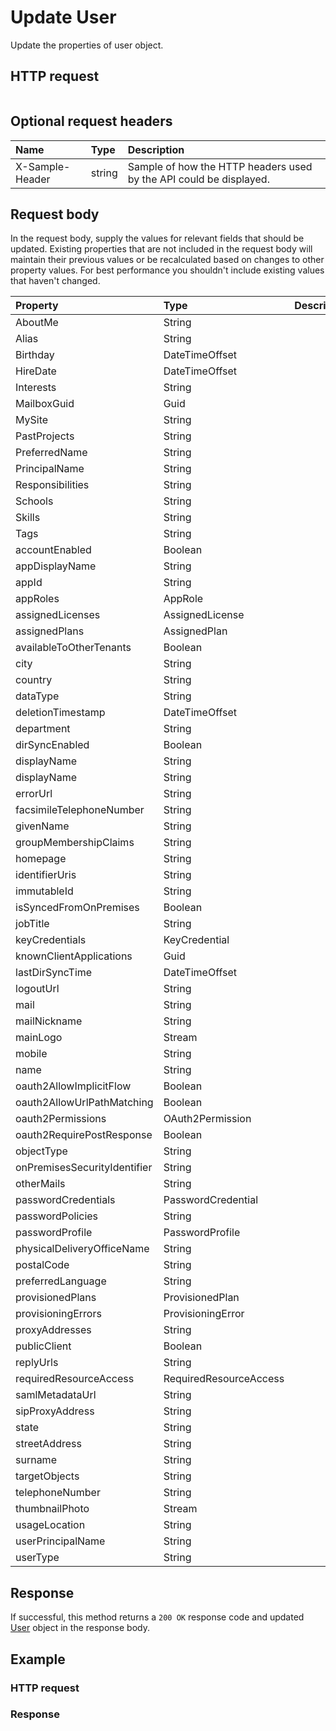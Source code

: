 # Update User

Update the properties of user object.
## HTTP request
```http

```

## Optional request headers
| Name       | Type | Description|
|:-----------|:------|:----------|
| X-Sample-Header  | string  | Sample of how the HTTP headers used by the API could be displayed.|

## Request body
In the request body, supply the values for relevant fields that should be updated. Existing properties that are not included in the request body will maintain their previous values or be recalculated based on changes to other property values. For best performance you shouldn't include existing values that haven't changed.

| Property	   | Type	|Description|
|:---------------|:--------|:----------|
|AboutMe|String||
|Alias|String||
|Birthday|DateTimeOffset||
|HireDate|DateTimeOffset||
|Interests|String||
|MailboxGuid|Guid||
|MySite|String||
|PastProjects|String||
|PreferredName|String||
|PrincipalName|String||
|Responsibilities|String||
|Schools|String||
|Skills|String||
|Tags|String||
|accountEnabled|Boolean||
|appDisplayName|String||
|appId|String||
|appRoles|AppRole||
|assignedLicenses|AssignedLicense||
|assignedPlans|AssignedPlan||
|availableToOtherTenants|Boolean||
|city|String||
|country|String||
|dataType|String||
|deletionTimestamp|DateTimeOffset||
|department|String||
|dirSyncEnabled|Boolean||
|displayName|String||
|displayName|String||
|errorUrl|String||
|facsimileTelephoneNumber|String||
|givenName|String||
|groupMembershipClaims|String||
|homepage|String||
|identifierUris|String||
|immutableId|String||
|isSyncedFromOnPremises|Boolean||
|jobTitle|String||
|keyCredentials|KeyCredential||
|knownClientApplications|Guid||
|lastDirSyncTime|DateTimeOffset||
|logoutUrl|String||
|mail|String||
|mailNickname|String||
|mainLogo|Stream||
|mobile|String||
|name|String||
|oauth2AllowImplicitFlow|Boolean||
|oauth2AllowUrlPathMatching|Boolean||
|oauth2Permissions|OAuth2Permission||
|oauth2RequirePostResponse|Boolean||
|objectType|String||
|onPremisesSecurityIdentifier|String||
|otherMails|String||
|passwordCredentials|PasswordCredential||
|passwordPolicies|String||
|passwordProfile|PasswordProfile||
|physicalDeliveryOfficeName|String||
|postalCode|String||
|preferredLanguage|String||
|provisionedPlans|ProvisionedPlan||
|provisioningErrors|ProvisioningError||
|proxyAddresses|String||
|publicClient|Boolean||
|replyUrls|String||
|requiredResourceAccess|RequiredResourceAccess||
|samlMetadataUrl|String||
|sipProxyAddress|String||
|state|String||
|streetAddress|String||
|surname|String||
|targetObjects|String||
|telephoneNumber|String||
|thumbnailPhoto|Stream||
|usageLocation|String||
|userPrincipalName|String||
|userType|String||

## Response
If successful, this method returns a `200 OK` response code and updated [User](../resources/user.md) object in the response body.
## Example
### HTTP request
### Response
